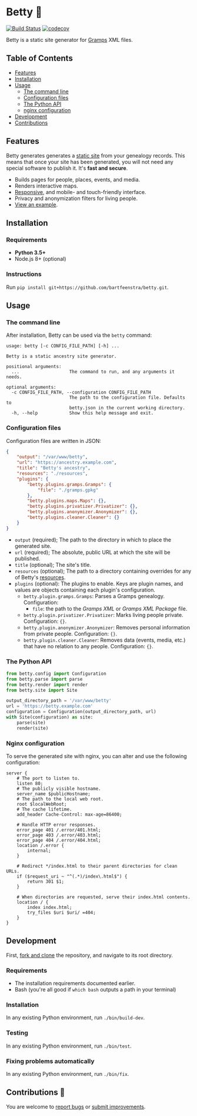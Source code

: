 # Betty 👵

[![Build Status](https://travis-ci.org/bartfeenstra/betty.svg?branch=master)](https://travis-ci.org/bartfeenstra/betty) [![codecov](https://codecov.io/gh/bartfeenstra/betty/branch/master/graph/badge.svg)](https://codecov.io/gh/bartfeenstra/betty)

Betty is a static site generator for [Gramps](https://gramps-project.org/) XML files.

## Table of Contents

- [Features](#features)
- [Installation](#installation)
- [Usage](#usage)
  - [The command line](#the-command-line)
  - [Configuration files](#configuration-files)
  - [The Python API](#the-python-api)
  - [nginx configuration](#nginx-configuration)
- [Development](#development)
- [Contributions](#contributions-)

## Features
Betty generates generates a [static site](https://en.wikipedia.org/wiki/Static_web_page) from your genealogy records.
This means that once your site has been generated, you will not need any special software to publish it. It's **fast and
secure**.
- Builds pages for people, places, events, and media.
- Renders interactive maps.
- [Responsive](https://en.wikipedia.org/wiki/Responsive_web_design), and mobile- and touch-friendly interface.
- Privacy and anonymization filters for living people.
- [View an example](https://ancestry.bartfeenstra.com/).

## Installation

### Requirements
- **Python 3.5+**
- Node.js 8+ (optional)

### Instructions
Run `pip install git+https://github.com/bartfeenstra/betty.git`.

## Usage

### The command line
After installation, Betty can be used via the `betty` command:
```
usage: betty [-c CONFIG_FILE_PATH] [-h] ...

Betty is a static ancestry site generator.

positional arguments:
  ...                   The command to run, and any arguments it needs.

optional arguments:
  -c CONFIG_FILE_PATH, --configuration CONFIG_FILE_PATH
                        The path to the configuration file. Defaults to
                        betty.json in the current working directory.
  -h, --help            Show this help message and exit.
```

### Configuration files
Configuration files are written in JSON:
```json
{
	"output": "/var/www/betty",
	"url": "https://ancestry.example.com",
	"title": "Betty's ancestry",
	"resources": "./resources",
	"plugins": {
		"betty.plugins.gramps.Gramps": {
			"file": "./gramps.gpkg"
		},
		"betty.plugins.maps.Maps": {},
		"betty.plugins.privatizer.Privatizer": {},
		"betty.plugins.anonymizer.Anonymizer": {},
		"betty.plugins.cleaner.Cleaner": {}
	}
}
```
- `output` (required); The path to the directory in which to place the generated site.
- `url` (required); The absolute, public URL at which the site will be published.
- `title` (optional); The site's title.
- `resources` (optional); The path to a directory containing overrides for any of Betty's [resources](./betty/resources).
- `plugins` (optional): The plugins to enable. Keys are plugin names, and values are objects containing each plugin's configuration.
    - `betty.plugin.gramps.Gramps`: Parses a Gramps genealogy. Configuration:
        - `file`: the path to the *Gramps XML* or *Gramps XML Package* file.
    - `betty.plugin.privatizer.Privatizer`: Marks living people private. Configuration: `{}`.
    - `betty.plugin.anonymizer.Anonymizer`: Removes personal information from private people. Configuration: `{}`.
    - `betty.plugin.cleaner.Cleaner`: Removes data (events, media, etc.) that have no relation to any people. Configuration: `{}`.

### The Python API
```python
from betty.config import Configuration
from betty.parse import parse
from betty.render import render
from betty.site import Site

output_directory_path = '/var/www/betty'
url = 'https://betty.example.com'
configuration = Configuration(output_directory_path, url)
with Site(configuration) as site:
    parse(site)
    render(site)

```

### Nginx configuration
To serve the generated site with nginx, you can alter and use the following configuration:
```
server {
	# The port to listen to.
	listen 80;
	# The publicly visible hostname.
	server_name $publicHostname;
	# The path to the local web root.
	root $localWebRoot;
	# The cache lifetime.
	add_header Cache-Control: max-age=86400; 

	# Handle HTTP error responses.
	error_page 401 /.error/401.html;
	error_page 403 /.error/403.html;
	error_page 404 /.error/404.html;
	location /.error {
		internal;
	}

	# Redirect */index.html to their parent directories for clean URLs.
	if ($request_uri ~ "^(.*)/index\.html$") {
		return 301 $1;
	}

	# When directories are requested, serve their index.html contents.
	location / {
		index index.html;
		try_files $uri $uri/ =404;
	}
}
```

## Development
First, [fork and clone](https://guides.github.com/activities/forking/) the repository, and navigate to its root directory.

### Requirements
- The installation requirements documented earlier.
- Bash (you're all good if `which bash` outputs a path in your terminal)

### Installation
In any existing Python environment, run `./bin/build-dev`.

### Testing
In any existing Python environment, run `./bin/test`.

### Fixing problems automatically
In any existing Python environment, run `./bin/fix`.

## Contributions 🥳
You are welcome to [report bugs](https://github.com/bartfeenstra/betty/issues) or [submit improvements](https://github.com/bartfeenstra/betty/pulls).
